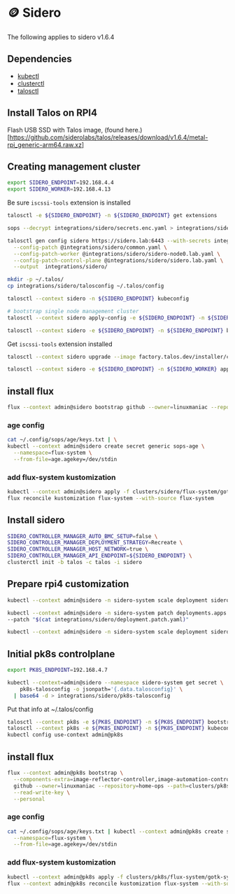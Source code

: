 # 🪙 Sidero

The following applies to sidero v1.6.4
## Dependencies

- [kubectl](https://kubernetes.io/docs/tasks/tools/install-kubectl-linux/)
- [clusterctl](https://cluster-api.sigs.k8s.io/user/quick-start.html#install-clusterctl)
- [talosctl](https://www.talos.dev/v1.6/introduction/getting-started/#talosctl)

## Install Talos on RPI4

Flash USB SSD with Talos image, (found here.)[https://github.com/siderolabs/talos/releases/download/v1.6.4/metal-rpi_generic-arm64.raw.xz]

## Creating management cluster
```bash
export SIDERO_ENDPOINT=192.168.4.4
export SIDERO_WORKER=192.168.4.13
```

Be sure ``iscssi-tools`` extension is installed
```bash
talosctl -e ${SIDERO_ENDPOINT} -n ${SIDERO_ENDPOINT} get extensions
```

```bash
sops --decrypt integrations/sidero/secrets.enc.yaml > integrations/sidero/secrets.yaml

talosctl gen config sidero https://sidero.lab:6443 --with-secrets integrations/sidero/secrets.yaml \
  --config-patch @integrations/sidero/common.yaml \
  --config-patch-worker @integrations/sidero/sidero-node0.lab.yaml \
  --config-patch-control-plane @integrations/sidero/sidero.lab.yaml \
  --output  integrations/sidero/

mkdir -p ~/.talos/
cp integrations/sidero/talosconfig ~/.talos/config

talosctl --context sidero -n ${SIDERO_ENDPOINT} kubeconfig

# bootstrap single node management cluster
talosctl --context sidero apply-config -e ${SIDERO_ENDPOINT} -n ${SIDERO_ENDPOINT} --file integrations/sidero/controlplane.yaml --insecure

talosctl --context sidero -e ${SIDERO_ENDPOINT} -n ${SIDERO_ENDPOINT} bootstrap
```

Get ``iscssi-tools`` extension installed
```bash
talosctl --context sidero upgrade --image factory.talos.dev/installer/c9078f9419961640c712a8bf2bb9174933dfcf1da383fd8ea2b7dc21493f8bac:v1.6.6 --preserve --force
```

```bash
talosctl --context sidero -e ${SIDERO_ENDPOINT} -n ${SIDERO_WORKER} apply-config --file integrations/sidero/worker.yaml --insecure
```

## install flux

```bash
flux --context admin@sidero bootstrap github --owner=linuxmaniac --repository=home-ops --path=clusters/sidero --personal
```

### age config
```bash
cat ~/.config/sops/age/keys.txt | \
kubectl --context admin@sidero create secret generic sops-age \
  --namespace=flux-system \
  --from-file=age.agekey=/dev/stdin
```

### add flux-system kustomization
```bash
kubectl --context admin@sidero apply -f clusters/sidero/flux-system/gotk-sync.yaml
flux reconcile kustomization flux-system --with-source flux-system
```

## Install sidero
```bash
SIDERO_CONTROLLER_MANAGER_AUTO_BMC_SETUP=false \
SIDERO_CONTROLLER_MANAGER_DEPLOYMENT_STRATEGY=Recreate \
SIDERO_CONTROLLER_MANAGER_HOST_NETWORK=true \
SIDERO_CONTROLLER_MANAGER_API_ENDPOINT=${SIDERO_ENDPOINT} \
clusterctl init -b talos -c talos -i sidero
```

## Prepare rpi4 customization
```bash
kubectl --context admin@sidero -n sidero-system scale deployment sidero-controller-manager --replicas 0

kubectl --context admin@sidero -n sidero-system patch deployments.apps sidero-controller-manager \
--patch "$(cat integrations/sidero/deployment.patch.yaml)"

kubectl --context admin@sidero -n sidero-system scale deployment sidero-controller-manager --replicas 1
```
## Initial pk8s controlplane
```bash
export PK8S_ENDPOINT=192.168.4.7

kubectl --context=admin@sidero --namespace sidero-system get secret \
    pk8s-talosconfig -o jsonpath='{.data.talosconfig}' \
  | base64 -d > integrations/sidero/pk8s-talosconfig
```
Put that info at ~/.talos/config
```bash
talosctl --context pk8s -e ${PK8S_ENDPOINT} -n ${PK8S_ENDPOINT} bootstrap
talosctl --context pk8s -e ${PK8S_ENDPOINT} -n ${PK8S_ENDPOINT} kubeconfig
kubectl config use-context admin@pk8s
```

## install flux
```bash
flux --context admin@pk8s bootstrap \
  --components-extra=image-reflector-controller,image-automation-controller \
  github --owner=linuxmaniac --repository=home-ops --path=clusters/pk8s \
  --read-write-key \
  --personal
```

### age config
```bash
cat ~/.config/sops/age/keys.txt | kubectl --context admin@pk8s create secret generic sops-age \
  --namespace=flux-system \
  --from-file=age.agekey=/dev/stdin
```

### add flux-system kustomization
```bash
kubectl --context admin@pk8s apply -f clusters/pk8s/flux-system/gotk-sync.yaml
flux --context admin@pk8s reconcile kustomization flux-system --with-source flux-system
```
